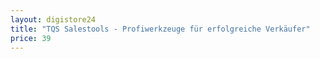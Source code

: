 ```yaml
---
layout: digistore24
title: "TQS Salestools - Profiwerkzeuge für erfolgreiche Verkäufer"
price: 39
---
```

